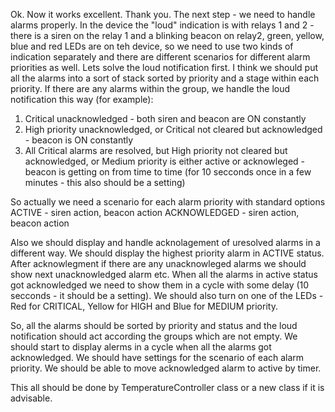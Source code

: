 Ok. Now it works excellent. Thank you.
The next step - we need to handle alarms properly. In the device the "loud" indication is with relays 1 and 2 - there is a siren  on the relay 1 and a blinking beacon on relay2, green, yellow, blue and red LEDs are on teh device, so we need to use two kinds of indication separately and there are different scenarios for different alarm priorities as well. Lets solve the loud notification first. I think we should put all the alarms into a sort of stack sorted by priority and a stage within each priority. If there are any alarms within the group, we handle the loud notification this way (for example):
1. Critical unacknowledged - both siren and beacon are ON constantly
2. High priority unacknowledged, or Critical not cleared but acknowledged - beacon is ON constantly
3. All Critical alarms are resolved, but High priority not cleared but acknowledged, or Medium priority is either active or acknowleged - beacon is getting on from time to time (for 10 secconds once in a few minutes - this also should be a setting)

So actually we need a scenario for each alarm priority with standard options
ACTIVE - siren action, beacon action
ACKNOWLEDGED - siren action, beacon action


Also we should display and handle acknolagement of uresolved alarms in a different way. We should display the highest priority alarm in ACTIVE status. After acknowlegment if there are any unacknowleged alarms we should show next unacknowledged alarm etc. When all the alarms in active status got acknowledged we need to show them in a cycle with some delay (10 secconds - it should be a setting). We should also turn on one of the LEDs - Red for CRITICAL, Yellow for HIGH and Blue for MEDIUM priority.

So, all the alarms should be sorted by priority and status and the loud notification should act according the groups which are not empty. We should start to display alerms in a cycle when all the alarms got acknowledged. We should have settings for the scenario of each alarm priority. We should be able to move acknowledged alarm to active by timer.

This all should be done by TemperatureController class or a new class if it is advisable.
